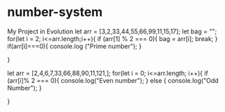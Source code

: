 # number-system
My Project in Evolution
let arr = [3,2,33,44,55,66,99,11,15,17];
let bag = "";
for(let i = 2; i<=arr.length;i++){
  if (arr[1] % 2 === 0){
    bag = arr[i];
    break;
  }
     if(arr[i]===0){
      console.log ("Prime number");
     }

}

let arr = [2,4,6,7,33,66,88,90,11,121,];
for(let i = 0; i<=arr.length; i++){
  if (arr[i]% 2 === 0){
    console.log("Even number");
  }
  else {
    console.log("Odd Number");
  }
    
    
}
